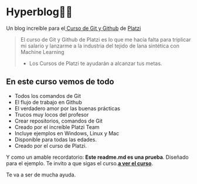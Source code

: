 # Hyperblog👩‍💻
Un blog increíble para el[ Curso de Git y Github](https://platzi.com/cursos/git-github/ " curso de Git y Github") de [Platzi](https://platzi.com/ "Platzi")
> El curso de Git y Github de Platzi es lo que me hacía falta para triplicar mi salario y lanzarme a la industria del tejido de lana sintética con Machine Learning
> - Los Cursos de Platzi te ayudarán a alcanzar tus metas.

## En este curso vemos de todo
* Todos los comandos de Git
* El flujo de trabajo en Github
* El verdadero amor por las buenas prácticas
* Trucos muy locos del profesor
* Crear repositorios, comandos de Git
* Creado por el increíble Platzi Team
* Incluye ejemplos en Windows, Linux y Mac
* Disponible para todas las edades.
* Creado por el curso de Platzi.

Y como un amable recordatorio: **Este readme.md es una prueba**.  Diseñado para el ejemplo. Te invito a que sigas el curso.[**a ver el curso**](https://platzi.com/cursos/git-github/ "a ver el curso").

Te va a ser de mucha ayuda.